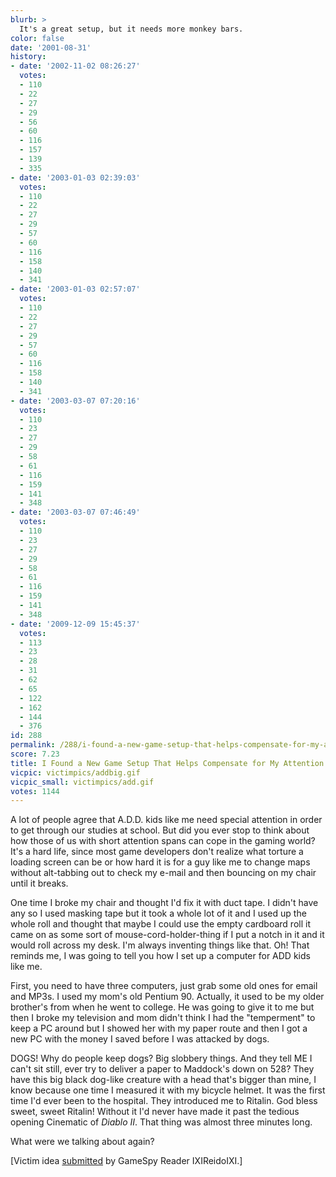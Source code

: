 ```yaml
---
blurb: >
  It's a great setup, but it needs more monkey bars.
color: false
date: '2001-08-31'
history:
- date: '2002-11-02 08:26:27'
  votes:
  - 110
  - 22
  - 27
  - 29
  - 56
  - 60
  - 116
  - 157
  - 139
  - 335
- date: '2003-01-03 02:39:03'
  votes:
  - 110
  - 22
  - 27
  - 29
  - 57
  - 60
  - 116
  - 158
  - 140
  - 341
- date: '2003-01-03 02:57:07'
  votes:
  - 110
  - 22
  - 27
  - 29
  - 57
  - 60
  - 116
  - 158
  - 140
  - 341
- date: '2003-03-07 07:20:16'
  votes:
  - 110
  - 23
  - 27
  - 29
  - 58
  - 61
  - 116
  - 159
  - 141
  - 348
- date: '2003-03-07 07:46:49'
  votes:
  - 110
  - 23
  - 27
  - 29
  - 58
  - 61
  - 116
  - 159
  - 141
  - 348
- date: '2009-12-09 15:45:37'
  votes:
  - 113
  - 23
  - 28
  - 31
  - 62
  - 65
  - 122
  - 162
  - 144
  - 376
id: 288
permalink: /288/i-found-a-new-game-setup-that-helps-compensate-for-my-attention-deficit-disorder/
score: 7.23
title: I Found a New Game Setup That Helps Compensate for My Attention Deficit Disorder
vicpic: victimpics/addbig.gif
vicpic_small: victimpics/add.gif
votes: 1144
---
```


A lot of people agree that A.D.D. kids like me need special attention in
order to get through our studies at school. But did you ever stop to
think about how those of us with short attention spans can cope in the
gaming world? It's a hard life, since most game developers don't realize
what torture a loading screen can be or how hard it is for a guy like me
to change maps without alt-tabbing out to check my e-mail and then
bouncing on my chair until it breaks.

One time I broke my chair and thought I'd fix it with duct tape. I
didn't have any so I used masking tape but it took a whole lot of it and
I used up the whole roll and thought that maybe I could use the empty
cardboard roll it came on as some sort of mouse-cord-holder-thing if I
put a notch in it and it would roll across my desk. I'm always inventing
things like that. Oh! That reminds me, I was going to tell you how I set
up a computer for ADD kids like me.

First, you need to have three computers, just grab some old ones for
email and MP3s. I used my mom's old Pentium 90. Actually, it used to be
my older brother's from when he went to college. He was going to give it
to me but then I broke my television and mom didn't think I had the
"temperment" to keep a PC around but I showed her with my paper route
and then I got a new PC with the money I saved before I was attacked by
dogs.

DOGS! Why do people keep dogs? Big slobbery things. And they tell ME I
can't sit still, ever try to deliver a paper to Maddock's down on 528?
They have this big black dog-like creature with a head that's bigger
than mine, I know because one time I measured it with my bicycle helmet.
It was the first time I'd ever been to the hospital. They introduced me
to Ritalin. God bless sweet, sweet Ritalin! Without it I'd never have
made it past the tedious opening Cinematic of *Diablo II*. That thing
was almost three minutes long.

What were we talking about again?

\[Victim idea [submitted](mailto:feedback@gamespy.com) by GameSpy Reader
IXIReidoIXI.\]